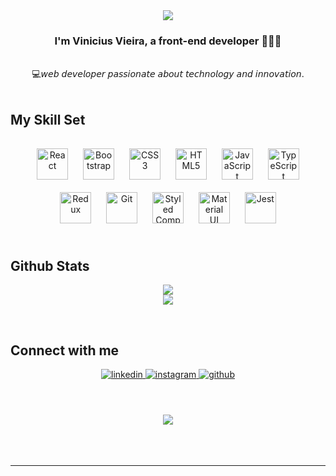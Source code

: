 <div align="center"><img src="https://spotify-github-profile.vercel.app/api/view?uid=22xp5pdwog24w474gnvvfw2oq&cover_image=true&theme=default&show_offline=false&background_color=121212&interchange=false&bar_color_cover=true" /></div>  

### <div align="center">I'm Vinicius Vieira, a front-end developer 👨‍💻🚀</div>

<br/>  
 <div align="center">
 💻𝘸𝘦𝘣 𝘥𝘦𝘷𝘦𝘭𝘰𝘱𝘦𝘳 𝘱𝘢𝘴𝘴𝘪𝘰𝘯𝘢𝘵𝘦 𝘢𝘣𝘰𝘶𝘵 𝘵𝘦𝘤𝘩𝘯𝘰𝘭𝘰𝘨𝘺 𝘢𝘯𝘥 𝘪𝘯𝘯𝘰𝘷𝘢𝘵𝘪𝘰𝘯.
</div>
  
  

<br/>  


## My Skill Set  



###   
<div align="center">  
<a href="https://reactjs.org/" target="_blank"><img style="margin: 10px" src="https://profilinator.rishav.dev/skills-assets/react-original-wordmark.svg" alt="React" height="50" /></a>  
<a href="https://getbootstrap.com/docs/3.4/javascript/" target="_blank"><img style="margin: 10px" src="https://profilinator.rishav.dev/skills-assets/bootstrap-plain.svg" alt="Bootstrap" height="50" /></a>  
<a href="https://www.w3schools.com/css/" target="_blank"><img style="margin: 10px" src="https://profilinator.rishav.dev/skills-assets/css3-original-wordmark.svg" alt="CSS3" height="50" /></a>  
<a href="https://en.wikipedia.org/wiki/HTML5" target="_blank"><img style="margin: 10px" src="https://profilinator.rishav.dev/skills-assets/html5-original-wordmark.svg" alt="HTML5" height="50" /></a>  
<a href="https://www.javascript.com/" target="_blank"><img style="margin: 10px" src="https://profilinator.rishav.dev/skills-assets/javascript-original.svg" alt="JavaScript" height="50" /></a>  
<a href="https://www.typescriptlang.org/" target="_blank"><img style="margin: 10px" src="https://profilinator.rishav.dev/skills-assets/typescript-original.svg" alt="TypeScript" height="50" /></a>  
<a href="https://redux.js.org/" target="_blank"><img style="margin: 10px" src="https://profilinator.rishav.dev/skills-assets/redux-original.svg" alt="Redux" height="50" /></a>  
<a href="https://github.com/" target="_blank"><img style="margin: 10px" src="https://profilinator.rishav.dev/skills-assets/git-scm-icon.svg" alt="Git" height="50" /></a>  
<a href="https://styled-components.com/" target="_blank"><img style="margin: 10px" src="https://profilinator.rishav.dev/skills-assets/styled-components.png" alt="Styled Components" height="50" /></a>  
<a href="https://mui.com/" target="_blank"><img style="margin: 10px" src="https://profilinator.rishav.dev/skills-assets/mui.png" alt="Material UI" height="50" /></a>  
<a href="https://www.jestjs.io/" target="_blank"><img style="margin: 10px" src="https://profilinator.rishav.dev/skills-assets/jest.svg" alt="Jest" height="50" /></a>  
</div>

</td><td valign="top" width="33%">



</td><td valign="top" width="33%">



</td></tr></table>  

<br/>  
 


## Github Stats  
<div align="center">

![](https://github-readme-stats.vercel.app/api?username=viniciusvieirac&theme=dark&hide_border=false&include_all_commits=true&count_private=true)<br/>
![](https://github-readme-stats.vercel.app/api/top-langs/?username=viniciusvieirac&theme=dark&hide_border=false&include_all_commits=true&count_private=true&layout=compact)
  
</div>    
  


<br/>  

## Connect with me  
<div align="center">
<a href="https://linkedin.com/in/viniciusvieirac" target="_blank">
<img src=https://img.shields.io/badge/linkedin-%231E77B5.svg?&style=for-the-badge&logo=linkedin&logoColor=white alt=linkedin style="margin-bottom: 5px;" />
</a>
<a href="https://instagram.com/vnzaao" target="_blank">
<img src=https://img.shields.io/badge/instagram-%23000000.svg?&style=for-the-badge&logo=instagram&logoColor=white alt=instagram style="margin-bottom: 5px;" />
</a>
<a href="https://github.com/viniciusvieirac" target="_blank">
<img src=https://img.shields.io/badge/github-%2324292e.svg?&style=for-the-badge&logo=github&logoColor=white alt=github style="margin-bottom: 5px;" />
</a>  
</div>  
  

<br/> 
  

<br/>  

  

<br/>  

<div align="center">
<img src="https://komarev.com/ghpvc/?username=viniciusvieirac&&style=flat-square" align="center" />
</div>  
  

<br/>  

  

<br/>  


<br />

----
